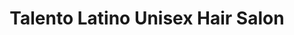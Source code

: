 ---
title: "Talento Latino Unisex Hair Salon"
url: /columbia/talento-latino-unisex-hair-salon/
shop: hairdresser
---